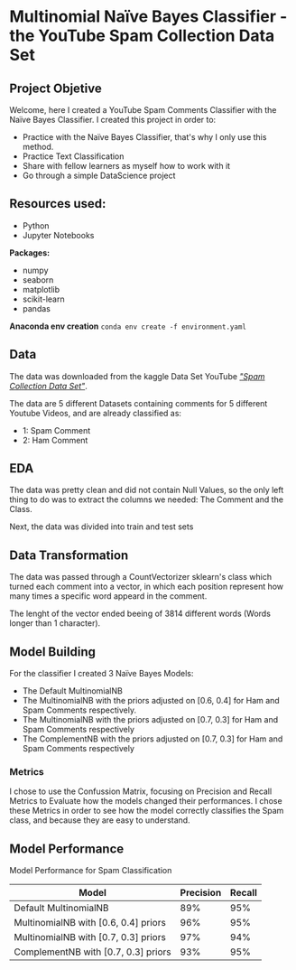 # Multinomial Naïve Bayes Classifier - the YouTube Spam Collection Data Set
## Project Objetive

Welcome, here I created a YouTube Spam Comments Classifier with the Naïve Bayes Classifier. I created this project in order to:

* Practice with the Naïve Bayes Classifier, that's why I only use this method.
* Practice Text Classification
* Share with fellow learners as myself how to work with it
* Go through a simple DataScience project

## Resources used:

- Python
- Jupyter Notebooks

**Packages:**
  - numpy
  - seaborn
  - matplotlib
  - scikit-learn
  - pandas

**Anaconda env creation** ```conda env create -f environment.yaml```

## Data
The data was downloaded from the kaggle Data Set YouTube [*"Spam Collection Data Set"*](https://www.kaggle.com/datasets/lakshmi25npathi/images).

The data are 5 different Datasets containing comments for 5 different Youtube Videos, and are already classified as:

- 1: Spam Comment
- 2: Ham Comment

## EDA

The data was pretty clean and did not contain Null Values, so the only left thing to do was to extract the columns we needed: The Comment and the Class.

Next, the data was divided into train and test sets

## Data Transformation

The data was passed through a CountVectorizer sklearn's class which turned each comment into a vector, in which each position represent how many times a specific word appeard in the comment.

The lenght of the vector ended beeing of 3814 different words (Words longer than 1 character).

## Model Building

For the classifier I created 3 Naïve Bayes Models:

- The Default MultinomialNB
- The MultinomialNB with the priors adjusted on [0.6, 0.4] for Ham and Spam Comments respectively.
- The MultinomialNB with the priors adjusted on [0.7, 0.3] for Ham and Spam Comments respectively
- The ComplementNB with the priors adjusted on [0.7, 0.3] for Ham and Spam Comments respectively

### Metrics

I chose to use the Confussion Matrix, focusing on Precision and Recall Metrics to Evaluate how the models changed their performances. I chose these Metrics in order to see how the model correctly classifies the Spam class, and because they are easy to understand.

## Model Performance

Model Performance for Spam Classification

|Model|Precision|Recall|
|-----|---------|------|
|Default MultinomialNB|89%|95%|
|MultinomialNB with [0.6, 0.4] priors|96%|95%|
|MultinomialNB with [0.7, 0.3] priors|97%|94%|
|ComplementNB with [0.7, 0.3] priors|93%|95%|